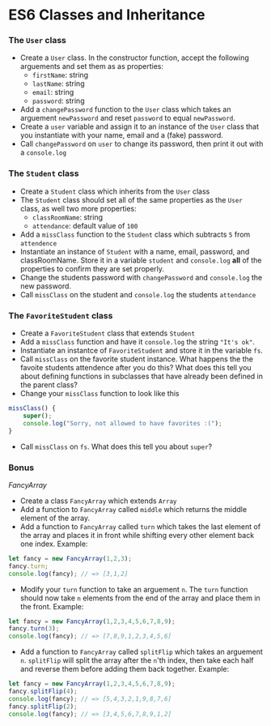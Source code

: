 # ES6 Classes and Inheritance

### The `User` class
- Create a `User` class. In the constructor function, accept the following arguements
and set them as as properties:
  - `firstName`: string
  - `lastName`: string
  - `email`: string
  - `password`: string
- Add a `changePassword` function to the `User` class which takes an arguement
`newPassword` and reset `password` to equal `newPassword`.
- Create a `user` variable and assign it to an instance of the `User` class that you instantiate with your name, email and a (fake) password.
- Call `changePassword` on `user` to change its password, then print it out with a `console.log`

### The `Student` class
- Create a `Student` class which inherits from the `User` class
- The `Student` class should set all of the same properties as the `User` class, as well two more properties:
    - `classRoomName`: string
    - `attendance`: default value of `100`
- Add a `missClass` function to the `Student` class which subtracts `5` from `attendence`
- Instantiate an instance of `Student` with a name, email, password, and classRoomName. Store it in a variable `student` and `console.log` __all__ of the properties to confirm they are set properly.
- Change the students password with `changePassword` and `console.log` the new password.
- Call `missClass` on the student and `console.log` the students `attendance`

### The `FavoriteStudent` class
- Create a `FavoriteStudent` class that extends `Student`
- Add a `missClass` function and have it `console.log` the string `"It's ok"`.
- Instantiate an instantce of `FavoriteStudent` and store it in the variable `fs`.
- Call `missClass` on the favorite student instance. What happens the the favoite students attendence after you do this? What does this tell you about defining functions in subclasses that have already been defined in the parent class?
- Change your `missClass` function to look like this
```javascript
missClass() {
    super();
    console.log("Sorry, not allowed to have favorites :(");
}
```
- Call `missClass` on `fs`. What does this tell you about `super`?

### Bonus
*FancyArray*
- Create a class `FancyArray` which extends `Array`
- Add a function to `FancyArray` called `middle` which returns the middle
element of the array.
- Add a function to `FancyArray` called `turn` which takes the last element of
the array and places it in front while shifting every other element back one index.
Example:
```javascript
let fancy = new FancyArray(1,2,3);
fancy.turn;
console.log(fancy); // => [3,1,2]
```
- Modify your `turn` function to take an arguement `n`. The `turn` function
should now take `n` elements from the end of the array and place them in the front.
Example:
```javascript
let fancy = new FancyArray(1,2,3,4,5,6,7,8,9);
fancy.turn(3);
console.log(fancy); // => [7,8,9,1,2,3,4,5,6]
```
- Add a function to `FancyArray` called `splitFlip` which takes an arguement `n`.
`splitFlip` will split the array after the `n`'th index, then take
each half and reverse them before adding them back together.
Example:
```javascript
let fancy = new FancyArray(1,2,3,4,5,6,7,8,9);
fancy.splitFlip(4);
console.log(fancy); // => [5,4,3,2,1,9,8,7,6]
fancy.splitFlip(2);
console.log(fancy); // => [3,4,5,6,7,8,9,1,2]
```
